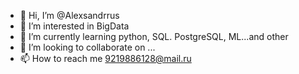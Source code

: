 - 👋 Hi, I’m @Alexsandrrus
- 👀 I’m interested in BigData
- 🌱 I’m currently learning python, SQL. PostgreSQL, ML...and other
- 💞️ I’m looking to collaborate on ...
- 📫 How to reach me 9219886128@mail.ru

<!---
Alexsandrrus/Alexsandrrus is a ✨ special ✨ repository because its `README.md` (this file) appears on your GitHub profile.
You can click the Preview link to take a look at your changes.
--->
